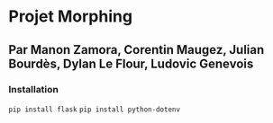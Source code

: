# Projet Morphing

## Par Manon Zamora, Corentin Maugez, Julian Bourdès, Dylan Le Flour, Ludovic Genevois

### Installation
`pip install flask`
`pip install python-dotenv`